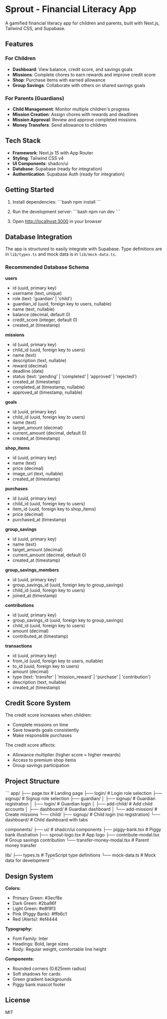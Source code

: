 # Sprout - Financial Literacy App

A gamified financial literacy app for children and parents, built with Next.js, Tailwind CSS, and Supabase.

## Features

### For Children
- **Dashboard**: View balance, credit score, and savings goals
- **Missions**: Complete chores to earn rewards and improve credit score
- **Shop**: Purchase items with earned allowance
- **Group Savings**: Collaborate with others on shared savings goals

### For Parents (Guardians)
- **Child Management**: Monitor multiple children's progress
- **Mission Creation**: Assign chores with rewards and deadlines
- **Mission Approval**: Review and approve completed missions
- **Money Transfers**: Send allowance to children

## Tech Stack

- **Framework**: Next.js 15 with App Router
- **Styling**: Tailwind CSS v4
- **UI Components**: shadcn/ui
- **Database**: Supabase (ready for integration)
- **Authentication**: Supabase Auth (ready for integration)

## Getting Started

1. Install dependencies:
   \`\`\`bash
   npm install
   \`\`\`

2. Run the development server:
   \`\`\`bash
   npm run dev
   \`\`\`

3. Open [http://localhost:3000](http://localhost:3000) in your browser

## Database Integration

The app is structured to easily integrate with Supabase. Type definitions are in `lib/types.ts` and mock data is in `lib/mock-data.ts`.

### Recommended Database Schema

**users**
- id (uuid, primary key)
- username (text, unique)
- role (text: 'guardian' | 'child')
- guardian_id (uuid, foreign key to users, nullable)
- name (text, nullable)
- balance (decimal, default 0)
- credit_score (integer, default 0)
- created_at (timestamp)

**missions**
- id (uuid, primary key)
- child_id (uuid, foreign key to users)
- name (text)
- description (text, nullable)
- reward (decimal)
- deadline (date)
- status (text: 'pending' | 'completed' | 'approved' | 'rejected')
- created_at (timestamp)
- completed_at (timestamp, nullable)
- approved_at (timestamp, nullable)

**goals**
- id (uuid, primary key)
- child_id (uuid, foreign key to users)
- name (text)
- target_amount (decimal)
- current_amount (decimal, default 0)
- created_at (timestamp)

**shop_items**
- id (uuid, primary key)
- name (text)
- price (decimal)
- image_url (text, nullable)
- created_at (timestamp)

**purchases**
- id (uuid, primary key)
- child_id (uuid, foreign key to users)
- item_id (uuid, foreign key to shop_items)
- price (decimal)
- purchased_at (timestamp)

**group_savings**
- id (uuid, primary key)
- name (text)
- target_amount (decimal)
- current_amount (decimal, default 0)
- created_at (timestamp)

**group_savings_members**
- id (uuid, primary key)
- group_savings_id (uuid, foreign key to group_savings)
- child_id (uuid, foreign key to users)
- joined_at (timestamp)

**contributions**
- id (uuid, primary key)
- group_savings_id (uuid, foreign key to group_savings)
- child_id (uuid, foreign key to users)
- amount (decimal)
- contributed_at (timestamp)

**transactions**
- id (uuid, primary key)
- from_id (uuid, foreign key to users, nullable)
- to_id (uuid, foreign key to users)
- amount (decimal)
- type (text: 'transfer' | 'mission_reward' | 'purchase' | 'contribution')
- description (text, nullable)
- created_at (timestamp)

## Credit Score System

The credit score increases when children:
- Complete missions on time
- Save towards goals consistently
- Make responsible purchases

The credit score affects:
- Allowance multiplier (higher score = higher rewards)
- Access to premium shop items
- Group savings participation

## Project Structure

\`\`\`
app/
├── page.tsx                    # Landing page
├── login/                      # Login role selection
├── signup/                     # Signup role selection
├── guardian/
│   ├── signup/                 # Guardian registration
│   ├── login/                  # Guardian login
│   ├── add-child/              # Add child accounts
│   ├── dashboard/              # Guardian dashboard
│   └── add-mission/            # Create missions
└── child/
    ├── signup/                 # Child login (no registration)
    └── dashboard/              # Child dashboard with tabs

components/
├── ui/                         # shadcn/ui components
├── piggy-bank.tsx              # Piggy bank illustration
├── sprout-logo.tsx             # App logo
├── contribute-modal.tsx        # Group savings contribution
└── transfer-money-modal.tsx    # Parent money transfer

lib/
├── types.ts                    # TypeScript type definitions
└── mock-data.ts                # Mock data for development
\`\`\`

## Design System

**Colors:**
- Primary Green: #3ecf8e
- Dark Green: #2ba86f
- Light Green: #e8f9f3
- Pink (Piggy Bank): #ffb6c1
- Red (Alerts): #ef4444

**Typography:**
- Font Family: Inter
- Headings: Bold, large sizes
- Body: Regular weight, comfortable line height

**Components:**
- Rounded corners (0.625rem radius)
- Soft shadows for cards
- Green gradient backgrounds
- Piggy bank mascot footer

## License

MIT
